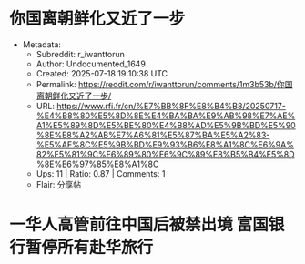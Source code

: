 # 你国离朝鲜化又近了一步

- Metadata:
  - Subreddit: r_iwanttorun
  - Author: Undocumented_1649
  - Created: 2025-07-18 19:10:38 UTC
  - Permalink: https://reddit.com/r/iwanttorun/comments/1m3b53b/你国离朝鲜化又近了一步/
  - URL: https://www.rfi.fr/cn/%E7%BB%8F%E8%B4%B8/20250717-%E4%B8%80%E5%8D%8E%E4%BA%BA%E9%AB%98%E7%AE%A1%E5%89%8D%E5%BE%80%E4%B8%AD%E5%9B%BD%E5%90%8E%E8%A2%AB%E7%A6%81%E5%87%BA%E5%A2%83-%E5%AF%8C%E5%9B%BD%E9%93%B6%E8%A1%8C%E6%9A%82%E5%81%9C%E6%89%80%E6%9C%89%E8%B5%B4%E5%8D%8E%E6%97%85%E8%A1%8C
  - Ups: 11 | Ratio: 0.87 | Comments: 1
  - Flair: 分享帖


# 一华人高管前往中国后被禁出境 富国银行暂停所有赴华旅行


